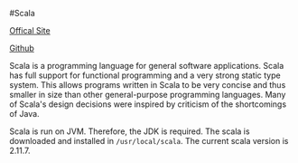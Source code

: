 #Scala

[Offical Site](http://www.scala-lang.org/)

[Github](https://github.com/scala/scala)

Scala is a programming language for general software applications.
Scala has full support for functional programming and
a very strong static type system.
This allows programs written in Scala to be very concise and
thus smaller in size than other general-purpose programming languages.
Many of Scala's design decisions were inspired
by criticism of the shortcomings of Java.

Scala is run on JVM.
Therefore, the JDK is required.
The scala is downloaded and installed in `/usr/local/scala`.
The current scala version is 2.11.7.
